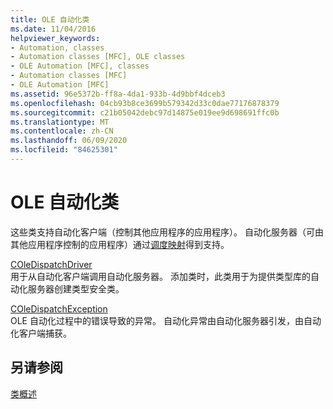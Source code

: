 ```yaml
---
title: OLE 自动化类
ms.date: 11/04/2016
helpviewer_keywords:
- Automation, classes
- Automation classes [MFC], OLE classes
- OLE Automation [MFC], classes
- Automation classes [MFC]
- OLE Automation [MFC]
ms.assetid: 96e5372b-ff8a-4da1-933b-4d9bbf4dceb3
ms.openlocfilehash: 04cb93b8ce3699b579342d33c0dae77176878379
ms.sourcegitcommit: c21b05042debc97d14875e019ee9d698691ffc0b
ms.translationtype: MT
ms.contentlocale: zh-CN
ms.lasthandoff: 06/09/2020
ms.locfileid: "84625301"
---
```

# <a name="ole-automation-classes"></a>OLE 自动化类

这些类支持自动化客户端（控制其他应用程序的应用程序）。 自动化服务器（可由其他应用程序控制的应用程序）通过[调度映射](reference/dispatch-maps.md)得到支持。

[COleDispatchDriver](reference/coledispatchdriver-class.md)<br/>
用于从自动化客户端调用自动化服务器。 添加类时，此类用于为提供类型库的自动化服务器创建类型安全类。

[COleDispatchException](reference/coledispatchexception-class.md)<br/>
OLE 自动化过程中的错误导致的异常。 自动化异常由自动化服务器引发，由自动化客户端捕获。

## <a name="see-also"></a>另请参阅

[类概述](class-library-overview.md)
